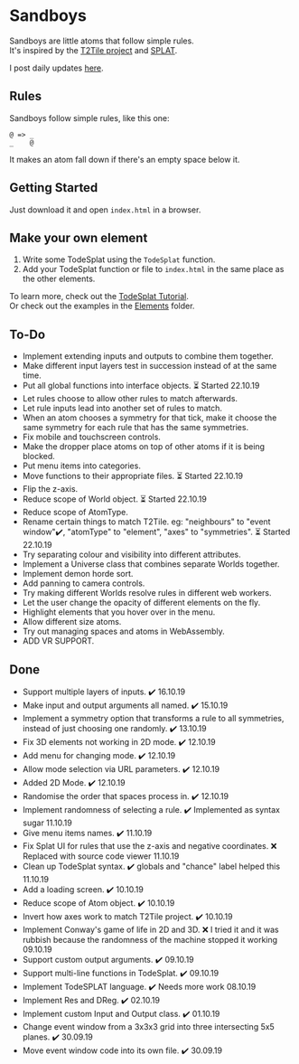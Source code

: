 # Sandboys
Sandboys are little atoms that follow simple rules.<br>
It's inspired by the [T2Tile project](https://t2tile.org/) and [SPLAT](https://github.com/DaveAckley/SPLAT).

I post daily updates [here](https://www.instagram.com/todepond/).

## Rules
Sandboys follow simple rules, like this one:
```
@ => _
_    @
```
It makes an atom fall down if there's an empty space below it.<br>

## Getting Started
Just download it and open `index.html` in a browser.

## Make your own element
1. Write some TodeSplat using the `TodeSplat` function.
2. Add your TodeSplat function or file to `index.html` in the same place as the other elements.

To learn more, check out the [TodeSplat Tutorial](https://github.com/l2wilson94/Sandboys/wiki/TodeSplat-Tutorial).<br>
Or check out the examples in the [Elements](https://github.com/l2wilson94/Sandboys/tree/master/Elements) folder.

## To-Do
* Implement extending inputs and outputs to combine them together.
* Make different input layers test in succession instead of at the same time.
* Put all global functions into interface objects. ⏳ Started 22.10.19
* Let rules choose to allow other rules to match afterwards.
* Let rule inputs lead into another set of rules to match.
* When an atom chooses a symmetry for that tick, make it choose the same symmetry for each rule that has the same symmetries.
* Fix mobile and touchscreen controls.
* Make the dropper place atoms on top of other atoms if it is being blocked.
* Put menu items into categories.
* Move functions to their appropriate files. ⏳ Started 22.10.19
* Flip the z-axis.
* Reduce scope of World object. ⏳ Started 22.10.19
* Reduce scope of AtomType.
* Rename certain things to match T2Tile. eg: "neighbours" to "event window"✔️, "atomType" to "element", "axes" to "symmetries". ⏳ Started 22.10.19
* Try separating colour and visibility into different attributes. 
* Implement a Universe class that combines separate Worlds together.
* Implement demon horde sort.
* Add panning to camera controls.
* Try making different Worlds resolve rules in different web workers.
* Let the user change the opacity of different elements on the fly.
* Highlight elements that you hover over in the menu.
* Allow different size atoms.
* Try out managing spaces and atoms in WebAssembly.
* ADD VR SUPPORT.

## Done
* Support multiple layers of inputs. ✔️ 16.10.19
* Make input and output arguments all named. ✔️ 15.10.19
* Implement a symmetry option that transforms a rule to all symmetries, instead of just choosing one randomly. ✔️ 13.10.19
* Fix 3D elements not working in 2D mode. ✔️ 12.10.19
* Add menu for changing mode. ✔️ 12.10.19
* Allow mode selection via URL parameters. ✔️ 12.10.19
* Added 2D Mode. ✔️ 12.10.19
* Randomise the order that spaces process in. ✔️ 12.10.19
* Implement randomness of selecting a rule. ✔️ Implemented as syntax sugar 11.10.19
* Give menu items names. ✔️ 11.10.19
* Fix Splat UI for rules that use the z-axis and negative coordinates. ❌ Replaced with source code viewer 11.10.19
* Clean up TodeSplat syntax. ✔️ globals and "chance" label helped this 11.10.19
* Add a loading screen. ✔️ 10.10.19
* Reduce scope of Atom object. ✔️ 10.10.19
* Invert how axes work to match T2Tile project. ✔️ 10.10.19
* Implement Conway's game of life in 2D and 3D. ❌ I tried it and it was rubbish because the randomness of the machine stopped it working 09.10.19
* Support custom output arguments. ✔️ 09.10.19
* Support multi-line functions in TodeSplat. ✔️ 09.10.19
* Implement TodeSPLAT language. ✔️ Needs more work 08.10.19
* Implement Res and DReg. ✔️ 02.10.19
* Implement custom Input and Output class. ✔️ 01.10.19
* Change event window from a 3x3x3 grid into three intersecting 5x5 planes. ✔️ 30.09.19
* Move event window code into its own file. ✔️ 30.09.19

